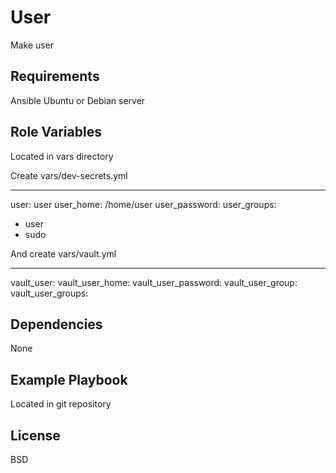 User
=========

Make user

Requirements
------------

Ansible
Ubuntu or Debian server

Role Variables
--------------

Located in vars directory

Create vars/dev-secrets.yml

---
user: user
user_home: /home/user
user_password:
user_groups:
- user
- sudo


And create vars/vault.yml

---
vault_user:
vault_user_home:
vault_user_password:
vault_user_group:
vault_user_groups:



Dependencies
------------

None

Example Playbook
----------------

Located in git repository

License
-------

BSD
